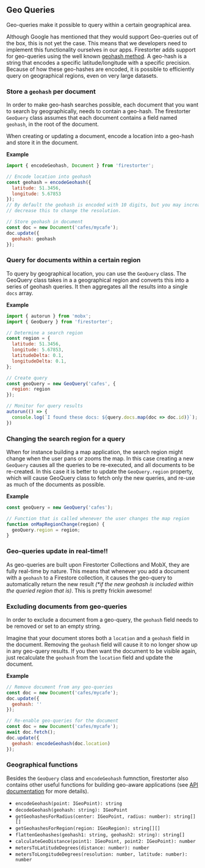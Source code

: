 ## Geo Queries

Geo-queries make it possible to query within a certain geographical area.

Although Google has mentioned that they would support Geo-queries out of the
box, this is not yet the case. This means that we developers need to implement
this functionality ourselves in our apps. Firestorter adds support for geo-queries
using the well known [geohash method](https://en.wikipedia.org/wiki/Geohash). A geo-hash is a string that encodes a specific latitude/longitude with a specific precision. Because of how these geo-hashes are encoded, it is possible to efficiently query on geographical regions, even on very large datasets.

### Store a `geohash` per document

In order to make geo-hash searches possible, each document that you want to search by geographically, needs to contain a geo-hash. The firestorter `GeoQuery` class assumes that each document contains a field named `geohash`, in the root of the document.

When creating or updating a document, encode a location into a geo-hash and store it in the document.

**Example**
```js
import { encodeGeohash, Document } from 'firestorter';

// Encode location into geohash
const geohash = encodeGeohash({
  latitude: 51.3456,
  longitude: 5.67853
});
// By default the geohash is encoded with 10 digits, but you may increase or
// decrease this to change the resolution.

// Store geohash in document
const doc = new Document('cafes/mycafe');
doc.update({
  geohash: geohash
});
```

### Query for documents within a certain region

To query by geographical location, you can use the `GeoQuery` class. The
GeoQuery class takes in a a geographical region and converts this into a 
series of geohash queries. It then aggregates all the results into a single
`docs` array.

**Example**
```js
import { autorun } from 'mobx';
import { GeoQuery } from 'firestorter';

// Determine a search region
const region = {
  latitude: 51.3456,
  longitude: 5.67853,
  latitudeDelta: 0.1,
  longitudeDelta: 0.1,
};

// Create query
const geoQuery = new GeoQuery('cafes', {
  region: region
});

// Monitor for query results
autorun(() => {
  console.log(`I found these docs: ${query.docs.map(doc => doc.id)}`);
})
```

### Changing the search region for a query

When for instance building a map application, the search region might change when the user pans or zooms the map. In this case creating a new `GeoQuery` causes all the queries to be re-executed, and all documents to be re-created. In this case it is better to update the `GeoQuery.region` property, which will cause GeoQuery class to fetch only the new queries, and re-use as much of the documents as possible.

**Example**

```js
const geoQuery = new GeoQuery('cafes');

// Function that is called whenever the user changes the map region
function onMapRegionChange(region) {
  geoQuery.region = region;
}
```

### Geo-queries update in real-time!!

As geo-queries are built upon Firestorter Collections and MobX, they are fully real-time by nature. This means that whenever you add a document with a `geohash` to a Firestore collection, it causes the geo-query to automatically return the new result *(\*if the new geohash is included within the queried region that is)*. This is pretty frickin awesome!

### Excluding documents from geo-queries

In order to exclude a document from a geo-query, the `geohash` field needs to be removed or set to an empty string.

Imagine that your document stores both a `location` and a `geohash` field in the document. Removing the `geohash` field will cause it to no longer show up in any geo-query results. If you then want the document to be visible again, just recalculate the `geohash` from the `location` field and update the document.

**Example**

```js
// Remove document from any geo-queries
const doc = new Document('cafes/mycafe');
doc.update({
  geohash: ''
});

// Re-enable geo-queries for the document
const doc = new Document('cafes/mycafe');
await doc.fetch();
doc.update({
  geohash: encodeGeohash(doc.location)
});
```

### Geographical functions

Besides the `GeoQuery` class and `encodeGeohash` fumnction, firestorter also contains other useful functions for building geo-aware applications (see [API documentation](./API.md) for more details).

- `encodeGeohash(point: IGeoPoint): string`
- `decodeGeohash(geohash: string): IGeoPoint`
- `getGeohashesForRadius(center: IGeoPoint, radius: number): string[][]`
- `getGeohashesForRegion(region: IGeoRegion): string[][]`
- `flattenGeohashes(geohash1: string, geohash2: string): string[]`
- `calculateGeoDistance(point1: IGeoPoint, point2: IGeoPoint): number`
- `metersToLatitudeDegrees(distance: number): number`
- `metersToLongitudeDegrees(resolution: number, latitude: number): number`
